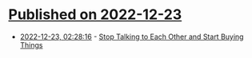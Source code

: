 # [Published on 2022-12-23](index.md)

* [2022-12-23, 02:28:16](https://news.ycombinator.com/item?id=34101694) - [Stop Talking to Each Other and Start Buying Things](https://catvalente.substack.com/p/stop-talking-to-each-other-and-start)
